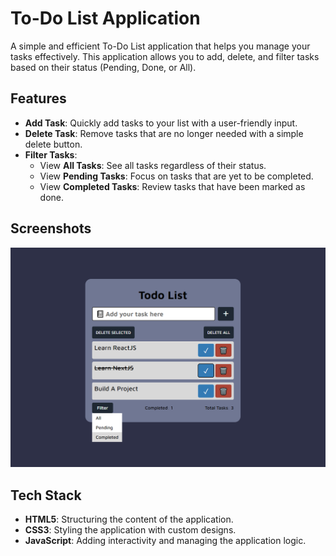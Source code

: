 # To-Do List Application
    
A simple and efficient To-Do List application that helps you manage your tasks effectively. This application allows you to add, delete, and filter tasks based on their status (Pending, Done, or All).

## Features

- **Add Task**: Quickly add tasks to your list with a user-friendly input.
- **Delete Task**: Remove tasks that are no longer needed with a simple delete button.
- **Filter Tasks**: 
  - View **All Tasks**: See all tasks regardless of their status.
  - View **Pending Tasks**: Focus on tasks that are yet to be completed.
  - View **Completed Tasks**: Review tasks that have been marked as done.

## Screenshots

![Sreenshot](./img/Capture.PNG)

## Tech Stack

- **HTML5**: Structuring the content of the application.
- **CSS3**: Styling the application with custom designs.
- **JavaScript**: Adding interactivity and managing the application logic.


